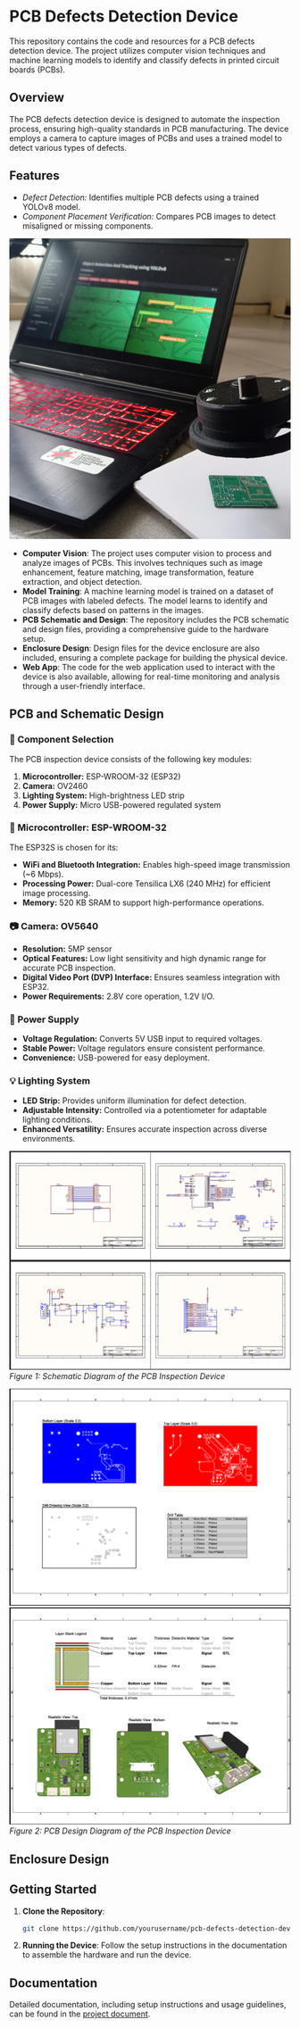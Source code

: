 # PCB Defects Detection Device

This repository contains the code and resources for a PCB defects detection device. The project utilizes computer vision techniques and machine learning models to identify and classify defects in printed circuit boards (PCBs). 

## Overview

The PCB defects detection device is designed to automate the inspection process, ensuring high-quality standards in PCB manufacturing. The device employs a camera to capture images of PCBs and uses a trained model to detect various types of defects.

## Features

- *Defect Detection:* Identifies multiple PCB defects using a trained YOLOv8 model.
- *Component Placement Verification:* Compares PCB images to detect misaligned or missing components.


![PCB](https://github.com/JulianSilva2001/PCB-Defects-Detetion-Device/blob/main/Documentation/Image%20Doc/enclosurewithLap.jpg)

- **Computer Vision**: The project uses computer vision to process and analyze images of PCBs. This involves techniques such as image enhancement, feature matching, image transformation,  feature extraction, and object detection.
- **Model Training**: A machine learning model is trained on a dataset of PCB images with labeled defects. The model learns to identify and classify defects based on patterns in the images.
- **PCB Schematic and Design**: The repository includes the PCB schematic and design files, providing a comprehensive guide to the hardware setup.
- **Enclosure Design**: Design files for the device enclosure are also included, ensuring a complete package for building the physical device.
- **Web App**: The code for the web application used to interact with the device is also available, allowing for real-time monitoring and analysis through a user-friendly interface.

## PCB and Schematic Design

### 🔩 Component Selection
The PCB inspection device consists of the following key modules:
1. **Microcontroller:** ESP-WROOM-32 (ESP32)
2. **Camera:** OV2460
3. **Lighting System:** High-brightness LED strip
4. **Power Supply:** Micro USB-powered regulated system

### 🔌 Microcontroller: ESP-WROOM-32
The ESP32S is chosen for its:
- **WiFi and Bluetooth Integration:** Enables high-speed image transmission (~6 Mbps).
- **Processing Power:** Dual-core Tensilica LX6 (240 MHz) for efficient image processing.
- **Memory:** 520 KB SRAM to support high-performance operations.

### 📷 Camera: OV5640
- **Resolution:** 5MP sensor 
- **Optical Features:** Low light sensitivity and high dynamic range for accurate PCB inspection.
- **Digital Video Port (DVP) Interface:** Ensures seamless integration with ESP32.
- **Power Requirements:** 2.8V core operation, 1.2V I/O.

### 🔋 Power Supply
- **Voltage Regulation:** Converts 5V USB input to required voltages.
- **Stable Power:** Voltage regulators ensure consistent performance.
- **Convenience:** USB-powered for easy deployment.

### 💡 Lighting System
- **LED Strip:** Provides uniform illumination for defect detection.
- **Adjustable Intensity:** Controlled via a potentiometer for adaptable lighting conditions.
- **Enhanced Versatility:** Ensures accurate inspection across diverse environments.

![PCB](https://github.com/JulianSilva2001/PCB-Defects-Detetion-Device/blob/main/Documentation/Shematic.png)
*Figure 1: Schematic Diagram of the PCB Inspection Device*

![PCB](https://github.com/JulianSilva2001/PCB-Defects-Detetion-Device/blob/main/Documentation/PCB1.png)
![PCB](https://github.com/JulianSilva2001/PCB-Defects-Detetion-Device/blob/main/Documentation/PCB2.png)
*Figure 2: PCB Design Diagram of the PCB Inspection Device*

## Enclosure Design 

## Getting Started

1. **Clone the Repository**: 
    ```bash
    git clone https://github.com/yourusername/pcb-defects-detection-device.git
    ```


2. **Running the Device**: Follow the setup instructions in the documentation to assemble the hardware and run the device.

## Documentation

Detailed documentation, including setup instructions and usage guidelines, can be found in the [project document](https://github.com/JulianSilva2001/PCB-Defects-Detetion-Device/blob/main/Documentation/PCB_Defects_Detection_Documentation%20(7).pdf).


